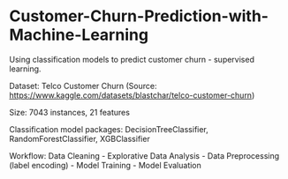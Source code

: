 # Customer-Churn-Prediction-with-Machine-Learning
Using classification models to predict customer churn - supervised learning.

Dataset: Telco Customer Churn (Source: https://www.kaggle.com/datasets/blastchar/telco-customer-churn)

Size: 7043 instances, 21 features

Classification model packages: DecisionTreeClassifier, RandomForestClassifier, XGBClassifier

Workflow: Data Cleaning - Explorative Data Analysis - Data Preprocessing (label encoding) - Model Training - Model Evaluation
